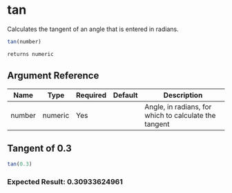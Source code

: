 # tan

 Calculates the tangent of an angle that is entered in radians.

```javascript
tan(number)
```

```javascript
returns numeric
```

## Argument Reference

| Name | Type | Required | Default | Description |
| --- | --- | --- | --- | --- |
| number | numeric | Yes |  | Angle, in radians, for which to calculate the tangent |

## Tangent of 0.3

```javascript
tan(0.3)
```

### Expected Result: 0.30933624961
